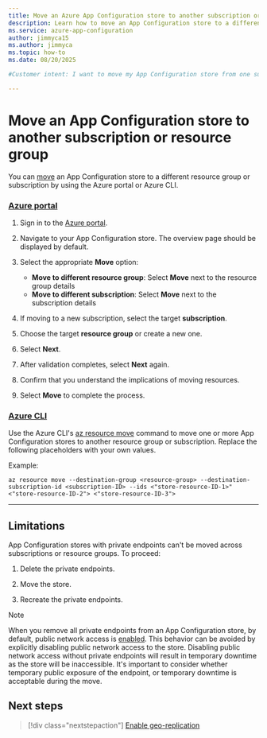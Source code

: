 ```yaml
---
title: Move an Azure App Configuration store to another subscription or resource group
description: Learn how to move an App Configuration store to a different subscription or resource group.
ms.service: azure-app-configuration
author: jimmyca15
ms.author: jimmyca
ms.topic: how-to
ms.date: 08/20/2025

#Customer intent: I want to move my App Configuration store from one subscription or resource group to another. 

---
```


# Move an App Configuration store to another subscription or resource group

You can [move](../azure-resource-manager/management/move-resource-group-and-subscription.md) an App Configuration store to a different resource group or subscription by using the Azure portal or Azure CLI.

### [Azure portal](#tab/azure-portal)

1. Sign in to the [Azure portal](https://portal.azure.com/).

1. Navigate to your App Configuration store. The overview page should be displayed by default.

1. Select the appropriate **Move** option:
   - **Move to different resource group**: Select **Move** next to the resource group details
   - **Move to different subscription**: Select **Move** next to the subscription details

1. If moving to a new subscription, select the target **subscription**.

1. Choose the target **resource group** or create a new one.

1. Select **Next**.

1. After validation completes, select **Next** again.

1. Confirm that you understand the implications of moving resources.

1. Select **Move** to complete the process.

### [Azure CLI](#tab/azure-cli)

Use the Azure CLI's [az resource move](/cli/azure/resource#az-resource-move) command to move one or more App Configuration stores to another resource group or subscription. Replace the following placeholders with your own values.

Example:

```azurecli 
az resource move --destination-group <resource-group> --destination-subscription-id <subscription-ID> --ids <"store-resource-ID-1>" <"store-resource-ID-2"> <"store-resource-ID-3">
```

---

## Limitations

App Configuration stores with private endpoints can't be moved across subscriptions or resource groups. To proceed:

1. Delete the private endpoints.

1. Move the store.

1. Recreate the private endpoints.

> [!NOTE]
> When you remove all private endpoints from an App Configuration store, by default, public network access is [enabled](../azure-app-configuration/howto-disable-public-access.md?tabs=azure-portal#disable-public-access-to-a-store). This behavior can be avoided by explicitly disabling public network access to the store. Disabling public network access without private endpoints will result in temporary downtime as the store will be inaccessible. It's important to consider whether temporary public exposure of the endpoint, or temporary downtime is acceptable during the move.

## Next steps

> [!div class="nextstepaction"]
> [Enable geo-replication](./howto-geo-replication.md)  
